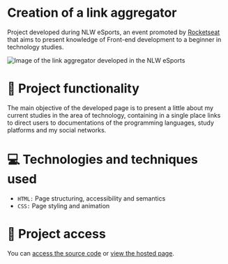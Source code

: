 # Creation of a link aggregator

Project developed during NLW eSports, an event promoted by [Rocketseat](https://www.rocketseat.com.br/) that aims to present knowledge of Front-end development to a beginner in technology studies.

![Image of the link aggregator developed in the NLW eSports](https://user-images.githubusercontent.com/96635074/192180699-8c95a0be-795d-48f1-bf67-55d1bb59defd.png)

# 🔨 Project functionality
The main objective of the developed page is to present a little about my current studies in the area of technology, containing in a single place links to direct users to documentations of the programming languages, study platforms and my social networks.

# 💻 Technologies and techniques used 
* `HTML:` Page structuring, accessibility and semantics
* `CSS:` Page styling and animation

# 📁 Project access
You can [access the source code](https://github.com/ArturColen/NLW-eSports) or [view the hosted page](https://arturcolen.github.io/NLW-eSports/).
